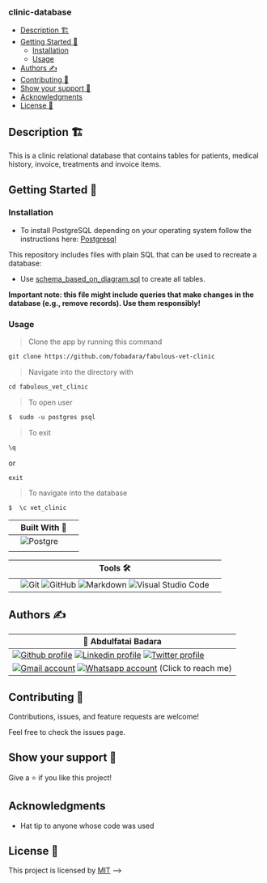 ### clinic-database

- [Description 🏗️](#description-️)
- [Getting Started 🏁](#getting-started-)
  - [Installation](#installation)
  - [Usage](#usage)
- [Authors ✍️](#authors-️)
- [Contributing 🤝](#contributing-)
- [Show your support 💪](#show-your-support-)
- [Acknowledgments](#acknowledgments)
- [License 📝](#license-)

## Description 🏗️ 

This is a clinic relational database that contains tables for patients, medical history, invoice, treatments and invoice items. 

## Getting Started 🏁

### Installation

- To install PostgreSQL depending on your operating system follow the instructions here:
[Postgresql](https://www.postgresql.org/download/)
  
This repository includes files with plain SQL that can be used to recreate a database:

- Use [schema_based_on_diagram.sql](./schema.sql) to create all tables.

**Important note: this file might include queries that make changes in the database (e.g., remove records). Use them responsibly!**

### Usage

>Clone the app by running this command

```md 
git clone https://github.com/fobadara/fabulous-vet-clinic
```
>Navigate into the directory with

```md
cd fabulous_vet_clinic
```
>To open user

```md
$  sudo -u postgres psql
```

>To exit  
```md
\q
```
or

```md
exit
```
>To navigate into the database

```md
$  \c vet_clinic
```

||Built With 🔨 ||
|-|-------------|-|
|| ![Postgre](https://img.shields.io/badge/PostgreSQL-316192?style=for-the-badge&logo=postgresql&logoColor=white)
||


||Tools 🛠️||
|-|-------------|-|
||![Git](https://img.shields.io/badge/git-%23F05033.svg?style=for-the-badge&logo=git&logoColor=white)  ![GitHub](https://img.shields.io/badge/github-%23121011.svg?style=for-the-badge&logo=github&logoColor=white)   ![Markdown](https://img.shields.io/badge/markdown-%23000000.svg?style=for-the-badge&logo=markdown&logoColor=white)  ![Visual Studio Code](https://img.shields.io/badge/Visual%20Studio%20Code-0078d7.svg?style=for-the-badge&logo=visual-studio-code&logoColor=white)||

## Authors ✍️

| 👤 Abdulfatai Badara  |
|---|
|<a target="_blank" href="https://github.com/fobadara"><img src="https://img.shields.io/badge/github-%23121011.svg?style=for-the-badge&logo=github&logoColor=white" alt="Github profile"></a>  <a target="_blank" href="https://www.linkedin.com/in/fob90s"><img src="https://img.shields.io/badge/-LinkedIn-0077b5?style=for-the-badge&logo=LinkedIn&logoColor=white" alt="Linkedin profile"></a> <a target="_blank" href="https://twitter.com/fob90s"><img src="https://img.shields.io/badge/-Twitter-1DA1F2?style=for-the-badge&logo=Twitter&logoColor=white" alt="Twitter profile"></a>  
<a target="_blank" href="mailto:fob90s@gmail.com"><img src="https://img.shields.io/badge/-Gmail-D14836?style=for-the-badge&logo=Gmail&logoColor=white" alt="Gmail account"></a> <a target="_blank" href="https://wa.me/+2349066478370"> <img src="https://img.shields.io/badge/WhatsApp-25D366?style=for-the-badge&logo=whatsapp&logoColor=white" alt="Whatsapp account"></a> (Click to reach me)|


## Contributing 🤝 

Contributions, issues, and feature requests are welcome!

Feel free to check the issues page.

## Show your support 💪 

Give a ⭐️ if you like this project!

## Acknowledgments

- Hat tip to anyone whose code was used

## License 📝

This project is licensed by [MIT](LICENSE) -->